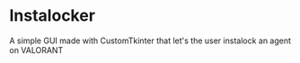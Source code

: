 # Instalocker
A simple GUI made with CustomTkinter that let's the user instalock an agent on VALORANT
